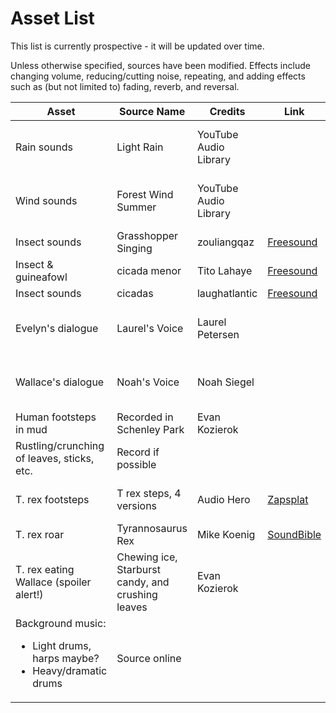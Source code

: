 # Asset List

This list is currently prospective - it will be updated over time.

Unless otherwise specified, sources have been modified. Effects include changing volume, reducing/cutting noise, repeating, and adding effects such as (but not limited to) fading, reverb, and reversal.

|Asset|Source Name|Credits|Link|License|
|-----|-----------|-------|----|-------|
Rain sounds|Light Rain|YouTube Audio Library||YouTube Audio Library License
Wind sounds|Forest Wind Summer|YouTube Audio Library||YouTube Audio Library License
Insect sounds|Grasshopper Singing|zouliangqaz|[Freesound](https://freesound.org/s/578702/)|[CC0 1.0][CC0]
Insect & guineafowl|cicada menor|Tito Lahaye|[Freesound](https://freesound.org/s/46882/)|[CC BY-NC 3.0][BY-NC]
Insect sounds|cicadas|laughatlantic|[Freesound](https://freesound.org/s/320113/)|[CC0 1.0][CC0]
Evelyn's dialogue|Laurel's Voice|Laurel Petersen||Vocal Permission (at end of soundscape)
Wallace's dialogue|Noah's Voice|Noah Siegel||Vocal Permission (at end of soundscape)
Human footsteps in mud|Recorded in Schenley Park|Evan Kozierok||Own work
Rustling/crunching of leaves, sticks, etc.|Record if possible
T. rex footsteps|T rex steps, 4 versions|Audio Hero|[Zapsplat](https://www.zapsplat.com/music/t-rex-steps-4-versions/)|[Zapsplat Standard License][Zapsplat]
T. rex roar|Tyrannosaurus Rex|Mike Koenig|[SoundBible](https://soundbible.com/1319-Tyrannosaurus-Rex.html)|[CC BY 3.0][BY]
T. rex eating Wallace (spoiler alert!)|Chewing ice, Starburst candy, and crushing leaves|Evan Kozierok||Own work 
Background music: <br><ul><li>Light drums, harps maybe?</li><li>Heavy/dramatic drums</li></ul>|Source online

[CC0]: https://creativecommons.org/publicdomain/zero/1.0/
[BY-NC]: https://creativecommons.org/licenses/by-nc/3.0/
[BY]: https://creativecommons.org/licenses/by/3.0/
[Zapsplat]: https://www.zapsplat.com/license-type/standard-license/
